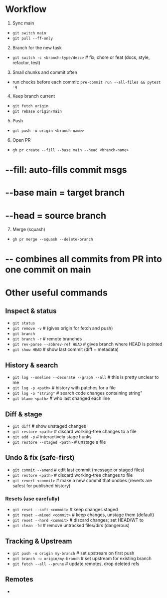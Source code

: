 # Workflow
1. Sync main
- `git switch main`
- `git pull --ff-only`

2. Branch for the new task
- `git switch -c <branch-type/desc>` # fix, chore or feat (docs, style, refactor, test)

3. Small chunks and commit often
- run checks before each commit: `pre-commit run --all-files && pytest -q`

4. Keep branch current
- `git fetch origin`
- `git rebase origin/main`

5. Push
- `git push -u origin <branch-name>`

6. Open PR
- `gh pr create --fill --base main --head <branch-name>` 
# --fill: auto-fills commit msgs
# --base main = target branch
# --head <branch-name> = source branch 

7. Merge (squash)
- `gh pr merge --squash --delete-branch`
# -- combines all commits from PR into one commit on main

# Other useful commands
## Inspect & status
- `git status`
- `git remove -v` # (gives origin for fetch and push)
- `git branch`
- `git branch -r` # remote branches
- `git rev-parse --abbrev-ref HEAD` # gives branch where HEAD is pointed
- `git show HEAD` # show last commit (diff + metadata)

## History & search
- `git log --oneline --decorate --graph --all`  # this is pretty unclear to me
- `git log -p <path>`                           # history with patches for a file
- `git log -S "string"`                         # search code changes containing string"
- `git blame <path>`                            # who last changed each line

## Diff & stage
- `git diff`                    # show unstaged changes
- `git restore <path>`          # discard working-tree changes to a file
- `git add -p`                  # interactively stage hunks
- `git restore --staged <path>` # unstage a file

## Undo & fix (safe-first)
- `git commit --amend`  # edit last commit (message or staged files)
- `git restore <path>`  # discard working-tree changes to file
- `git revert <commit>` # make a new commit that undoes <commit> (reverts are safest for published history)

### Resets (use carefully)
- `git reset --soft <commit>`   # keep changes staged
- `git reset --mixed <commit>`  # keep changes, unstage them (default)
- `git reset --hard <commit>`   # discard changes; set HEAD/WT to <commit>
- `git clean -fd`   # remove untracked files/dirs (dangerous)

## Tracking & Upstream
- `git push -u origin my-branch`            # set upstream on first push
- `git branch -u origin/my-branch`          # set upstream for existing branch
- `git fetch --all --prune`                 # update remotes, drop deleted refs

## Remotes
- 